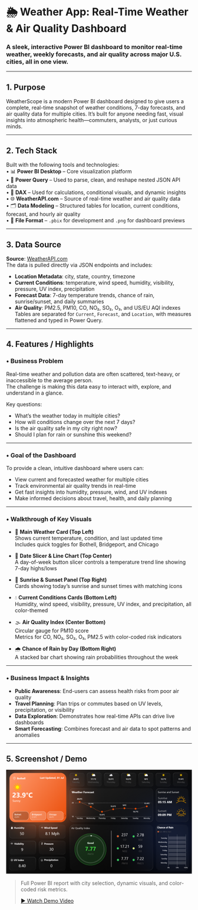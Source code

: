 # 🌦️ Weather App: Real-Time Weather & Air Quality Dashboard

### A sleek, interactive Power BI dashboard to monitor real-time weather, weekly forecasts, and air quality across major U.S. cities, all in one view.

---

## 1.  Purpose  
WeatherScope is a modern Power BI dashboard designed to give users a complete, real-time snapshot of weather conditions, 7-day forecasts, and air quality data for multiple cities. It’s built for anyone needing fast, visual insights into atmospheric health—commuters, analysts, or just curious minds.

---

## 2. Tech Stack  
Built with the following tools and technologies:  
• 📊 **Power BI Desktop** – Core visualization platform  
• 🔄 **Power Query** – Used to parse, clean, and reshape nested JSON API data  
• 🧠 **DAX** – Used for calculations, conditional visuals, and dynamic insights  
• 🌐 **WeatherAPI.com** – Source of real-time weather and air quality data  
• 🗂️ **Data Modeling** – Structured tables for location, current conditions, forecast, and hourly air quality  
• 📁 **File Format** – `.pbix` for development and `.png` for dashboard previews

---

## 3. Data Source  
**Source**: [WeatherAPI.com](https://www.weatherapi.com)  
The data is pulled directly via JSON endpoints and includes:  
- **Location Metadata**: city, state, country, timezone  
- **Current Conditions**: temperature, wind speed, humidity, visibility, pressure, UV index, precipitation  
- **Forecast Data**: 7-day temperature trends, chance of rain, sunrise/sunset, and daily summaries  
- **Air Quality**: PM2.5, PM10, CO, NO₂, SO₂, O₃, and US/EU AQI indexes  
Tables are separated for `Current`, `Forecast`, and `Location`, with measures flattened and typed in Power Query.

---

## 4. Features / Highlights  

### • Business Problem  
Real-time weather and pollution data are often scattered, text-heavy, or inaccessible to the average person.  
The challenge is making this data easy to interact with, explore, and understand in a glance.

Key questions:  
- What’s the weather today in multiple cities?  
- How will conditions change over the next 7 days?  
- Is the air quality safe in my city right now?  
- Should I plan for rain or sunshine this weekend?

---

### • Goal of the Dashboard  
To provide a clean, intuitive dashboard where users can:  
- View current and forecasted weather for multiple cities  
- Track environmental air quality trends in real-time  
- Get fast insights into humidity, pressure, wind, and UV indexes  
- Make informed decisions about travel, health, and daily planning

---

### • Walkthrough of Key Visuals  

- 🔸 **Main Weather Card (Top Left)**  
  Shows current temperature, condition, and last updated time  
  Includes quick toggles for Bothell, Bridgeport, and Chicago  

- 🔘 **Date Slicer & Line Chart (Top Center)**  
  A day-of-week button slicer controls a temperature trend line showing 7-day highs/lows  

- 🌅 **Sunrise & Sunset Panel (Top Right)**  
  Cards showing today’s sunrise and sunset times with matching icons  

- 💧 **Current Conditions Cards (Bottom Left)**  
  Humidity, wind speed, visibility, pressure, UV index, and precipitation, all color-themed  

- 🌫️ **Air Quality Index (Center Bottom)**  
  Circular gauge for PM10 score  
  Metrics for CO, NO₂, SO₂, O₃, PM2.5 with color-coded risk indicators  

- 🌧️ **Chance of Rain by Day (Bottom Right)**  
  A stacked bar chart showing rain probabilities throughout the week

---

### • Business Impact & Insights  
- **Public Awareness**: End-users can assess health risks from poor air quality  
- **Travel Planning**: Plan trips or commutes based on UV levels, precipitation, or visibility  
- **Data Exploration**: Demonstrates how real-time APIs can drive live dashboards  
- **Smart Forecasting**: Combines forecast and air data to spot patterns and anomalies  

---

## 5. Screenshot / Demo  
![Dashboard Preview](Weather_App_Screenshot.png)  
> Full Power BI report with city selection, dynamic visuals, and color-coded risk metrics.
>
> [▶️ Watch Demo Video](./Weather_App_Demo-Video.mp4)


